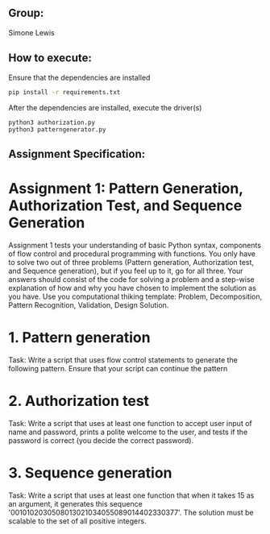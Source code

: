 ## Group:
Simone Lewis

## How to execute:
Ensure that the dependencies are installed 

```bash
pip install -r requirements.txt
```

After the dependencies are installed, execute the driver(s)
```
python3 authorization.py
python3 patterngenerator.py
```
## Assignment Specification:

# Assignment 1: Pattern Generation, Authorization Test, and Sequence Generation
Assignment 1 tests your understanding of basic Python syntax, components of flow control and procedural programming with functions. You only have to solve two out of three problems (Pattern generation, Authorization test, and Sequence generation), but if you feel up to it, go for all three. Your answers should consist of the code for solving a problem and a step-wise explanation of how and why you have chosen to implement the solution as you have. Use you computational thiking template: Problem, Decomposition, Pattern Recognition, Validation, Design Solution.

# 1. Pattern generation
Task: Write a script that uses flow control statements to generate the following pattern. Ensure that your script can continue the pattern

# 2. Authorization test
Task: Write a script that uses at least one function to accept user input of name and password, prints a polite welcome to the user, and tests if the password is correct (you decide the correct password).

# 3. Sequence generation
Task: Write a script that uses at least one function that when it takes 15 as an argument, it generates this sequence '0010102030508013021034055089014402330377'. The solution must be scalable to the set of all positive integers.
